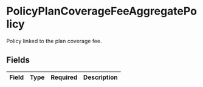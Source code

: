 # PolicyPlanCoverageFeeAggregatePolicy

Policy linked to the plan coverage fee.


## Fields

| Field       | Type        | Required    | Description |
| ----------- | ----------- | ----------- | ----------- |